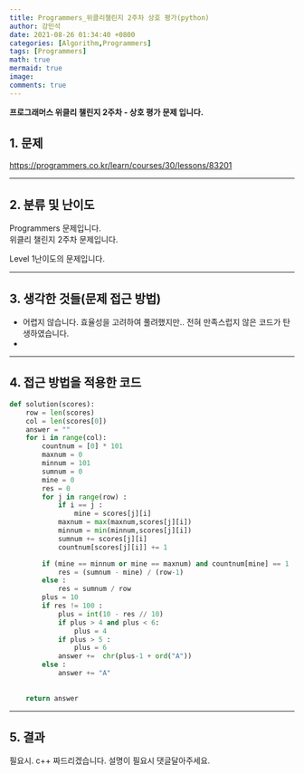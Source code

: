 ```yaml
---
title: Programmers_위클리챌린지 2주차 상호 평가(python)
author: 강민석
date: 2021-08-26 01:34:40 +0800
categories: [Algorithm,Programmers]
tags: [Programmers]
math: true
mermaid: true
image: 
comments: true
---
```


**프로그래머스 위클리 챌린지 2주차 - 상호 평가 문제 입니다.**

## 1. 문제
<https://programmers.co.kr/learn/courses/30/lessons/83201>






-----  

## 2. 분류 및 난이도

Programmers 문제입니다.  
위클리 챌린지 2주차 문제입니다.

Level 1난이도의 문제입니다. 


-----  

## 3. 생각한 것들(문제 접근 방법)

- 어렵지 않습니다. 효율성을 고려하여 풀려했지만.. 전혀 만족스럽지 않은 코드가 탄생하였습니다.
- 


-----  

## 4. 접근 방법을 적용한 코드

```python
def solution(scores):
    row = len(scores)
    col = len(scores[0])
    answer = ""
    for i in range(col):
        countnum = [0] * 101 
        maxnum = 0
        minnum = 101
        sumnum = 0
        mine = 0
        res = 0
        for j in range(row) : 
            if i == j :
                mine = scores[j][i]
            maxnum = max(maxnum,scores[j][i])
            minnum = min(minnum,scores[j][i])
            sumnum += scores[j][i]
            countnum[scores[j][i]] += 1

        if (mine == minnum or mine == maxnum) and countnum[mine] == 1 : 
            res = (sumnum - mine) / (row-1)
        else : 
            res = sumnum / row
        plus = 10 
        if res != 100 :
            plus = int(10 - res // 10)
            if plus > 4 and plus < 6:
                plus = 4
            if plus > 5 : 
                plus = 6 
            answer +=  chr(plus-1 + ord("A"))
        else : 
            answer += "A"
        
    
    return answer
```


-----



## 5. 결과

필요시. c++ 짜드리겠습니다. 설명이 필요시 댓글달아주세요.















 

